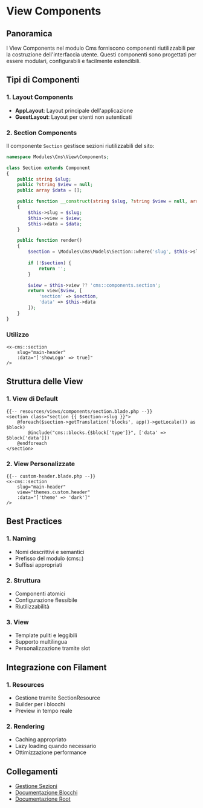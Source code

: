 # View Components

## Panoramica
I View Components nel modulo Cms forniscono componenti riutilizzabili per la costruzione dell'interfaccia utente. Questi componenti sono progettati per essere modulari, configurabili e facilmente estendibili.

## Tipi di Componenti

### 1. Layout Components
- **AppLayout**: Layout principale dell'applicazione
- **GuestLayout**: Layout per utenti non autenticati

### 2. Section Components
Il componente `Section` gestisce sezioni riutilizzabili del sito:

```php
namespace Modules\Cms\View\Components;

class Section extends Component
{
    public string $slug;
    public ?string $view = null;
    public array $data = [];

    public function __construct(string $slug, ?string $view = null, array $data = [])
    {
        $this->slug = $slug;
        $this->view = $view;
        $this->data = $data;
    }

    public function render()
    {
        $section = \Modules\Cms\Models\Section::where('slug', $this->slug)->first();
        
        if (!$section) {
            return '';
        }

        $view = $this->view ?? 'cms::components.section';
        return view($view, [
            'section' => $section,
            'data' => $this->data
        ]);
    }
}
```

### Utilizzo
```blade
<x-cms::section 
    slug="main-header"
    :data="['showLogo' => true]"
/>
```

## Struttura delle View

### 1. View di Default
```blade
{{-- resources/views/components/section.blade.php --}}
<section class="section {{ $section->slug }}">
    @foreach($section->getTranslation('blocks', app()->getLocale()) as $block)
        @include("cms::blocks.{$block['type']}", ['data' => $block['data']])
    @endforeach
</section>
```

### 2. View Personalizzate
```blade
{{-- custom-header.blade.php --}}
<x-cms::section 
    slug="main-header"
    view="themes.custom.header"
    :data="['theme' => 'dark']"
/>
```

## Best Practices

### 1. Naming
- Nomi descrittivi e semantici
- Prefisso del modulo (cms::)
- Suffissi appropriati

### 2. Struttura
- Componenti atomici
- Configurazione flessibile
- Riutilizzabilità

### 3. View
- Template puliti e leggibili
- Supporto multilingua
- Personalizzazione tramite slot

## Integrazione con Filament

### 1. Resources
- Gestione tramite SectionResource
- Builder per i blocchi
- Preview in tempo reale

### 2. Rendering
- Caching appropriato
- Lazy loading quando necessario
- Ottimizzazione performance

## Collegamenti
- [Gestione Sezioni](../section-management.md)
- [Documentazione Blocchi](../blocks/README.md)
- [Documentazione Root](../../../../project_docs/components.md) 
